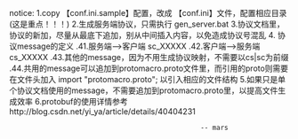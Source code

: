notice:
1.copy 【conf.ini.sample】配置，改成 【conf.ini】文件，配置相应目录(这是重点！！！)
2.生成服务端协议，只需执行 gen_server.bat
3.协议文档里， 协议的新加，尽量从最底下追加，别从中间插入内容，以免造成协议号混乱
4. 协议message的定义
.41.服务端-->客户端 sc_XXXXX
.42.客户端-->服务端 cs_XXXXX
.43.其他的message，因为不用生成协议映射，不需要以cs|sc为前缀
.44.共用的message可以追加到protomacro.proto文件里，而引用的proto则需要在文件头加入 import "protomacro.proto"; 以引入相应的文件结构
5.如果只是单个协议文档使用的message，不需要追加到protomacro.proto里，以提高文件生成效率
6.protobuf的使用详情参考http://blog.csdn.net/yi_ya/article/details/40404231
                        
                                        
                                                    -- mars